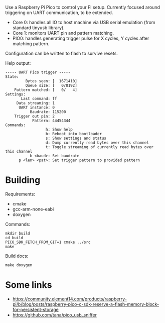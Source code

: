 Use a Raspberry Pi Pico to control your FI setup.
Currently focused around triggering on UART communication, to be extended.

- Core 0: handles all IO to host machine via USB serial emulation (from standard tinyusb library).
- Core 1: monitors UART pin and pattern matching.
- PIO0: handles generating trigger pulse for X cycles, Y cycles after matching pattern.

Configuration can be written to flash to survive resets.

Help output:

```
----- UART Pico trigger -----
State:
         Bytes seen: [  1671410]
         Queue size: [   0/8192]
    Pattern matched: [   0/   4]
Settings:
       Last command: ff
     Data streaming: 1
      UART instance: 0
           Baudrate: 115200
    Trigger out pin: 2
            Pattern: 44454344
Commands:
                  h: Show help
                  b: Reboot into bootloader
                  s: Show settings and status
                  d: Dump currently read bytes over this channel
                  t: Toggle streaming of currently read bytes over this channel
           b <baud>: Set baudrate
      p <len> <pat>: Set trigger pattern to provided pattern
```

# Building

Requirements:

- cmake
- gcc-arm-none-eabi
- doxygen

Commands:

```
mkdir build
cd build
PICO_SDK_FETCH_FROM_GIT=1 cmake ../src
make
```

Build docs:

```
make doxygen
```

# Some links

- https://community.element14.com/products/raspberry-pi/b/blog/posts/raspberry-pico-c-sdk-reserve-a-flash-memory-block-for-persistent-storage
- https://github.com/tana/pico_usb_sniffer